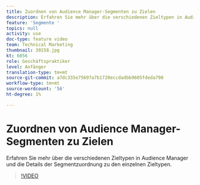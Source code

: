 ```yaml
---
title: Zuordnen von Audience Manager-Segmenten zu Zielen
description: Erfahren Sie mehr über die verschiedenen Zieltypen in Audience Manager und die Details der Segmentzuordnung zu den einzelnen Zieltypen.
feature: 'Segmente '
topics: null
activity: use
doc-type: feature video
team: Technical Marketing
thumbnail: 39158.jpg
kt: 6056
role: Geschäftspraktiker
level: Anfänger
translation-type: tm+mt
source-git-commit: a7dc335e75697a7b1720eccdadbb9605fdeda798
workflow-type: tm+mt
source-wordcount: '56'
ht-degree: 1%

---
```



# Zuordnen von Audience Manager-Segmenten zu Zielen

Erfahren Sie mehr über die verschiedenen Zieltypen in Audience Manager und die Details der Segmentzuordnung zu den einzelnen Zieltypen.

>[!VIDEO](https://video.tv.adobe.com/v/39158/?quality=12&learn=on)
